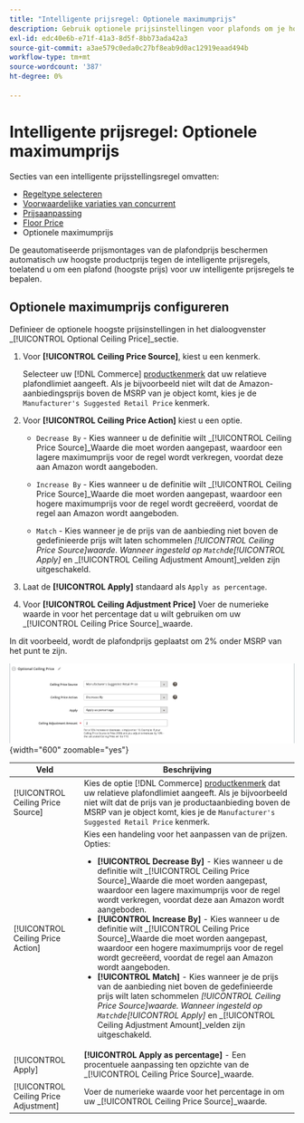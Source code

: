 ```yaml
---
title: "Intelligente prijsregel: Optionele maximumprijs"
description: Gebruik optionele prijsinstellingen voor plafonds om je hoogste productprijs te beschermen tegen de intelligente prijsregels die je Amazon-aanbiedingen beheren.
exl-id: edc40e6b-e71f-41a3-8d5f-8bb73ada42a3
source-git-commit: a3ae579c0eda0c27bf8eab9d0ac12919eaad494b
workflow-type: tm+mt
source-wordcount: '387'
ht-degree: 0%

---
```


# Intelligente prijsregel: Optionele maximumprijs

Secties van een intelligente prijsstellingsregel omvatten:

- [Regeltype selecteren](./intelligent-repricing-rules.md)
- [Voorwaardelijke variaties van concurrent](./competitor-conditional-variances.md)
- [Prijsaanpassing](./price-adjustment.md)
- [Floor Price](./floor-price.md)
- Optionele maximumprijs

De geautomatiseerde prijsmontages van de plafondprijs beschermen automatisch uw hoogste productprijs tegen de intelligente prijsregels, toelatend u om een plafond (hoogste prijs) voor uw intelligente prijsregels te bepalen.

## Optionele maximumprijs configureren

Definieer de optionele hoogste prijsinstellingen in het dialoogvenster _[!UICONTROL Optional Ceiling Price]_sectie.

1. Voor **[!UICONTROL Ceiling Price Source]**, kiest u een kenmerk.

   Selecteer uw [!DNL Commerce] [productkenmerk](https://experienceleague.adobe.com/docs/commerce-admin/catalog/product-attributes/product-attributes.html) dat uw relatieve plafondlimiet aangeeft. Als je bijvoorbeeld niet wilt dat de Amazon-aanbiedingsprijs boven de MSRP van je object komt, kies je de `Manufacturer's Suggested Retail Price` kenmerk.

1. Voor **[!UICONTROL Ceiling Price Action]** kiest u een optie.

   - `Decrease By` - Kies wanneer u de definitie wilt _[!UICONTROL Ceiling Price Source]_Waarde die moet worden aangepast, waardoor een lagere maximumprijs voor de regel wordt verkregen, voordat deze aan Amazon wordt aangeboden.

   - `Increase By` - Kies wanneer u de definitie wilt _[!UICONTROL Ceiling Price Source]_Waarde die moet worden aangepast, waardoor een hogere maximumprijs voor de regel wordt gecreëerd, voordat de regel aan Amazon wordt aangeboden.

   - `Match` - Kies wanneer je de prijs van de aanbieding niet boven de gedefinieerde prijs wilt laten schommelen _[!UICONTROL Ceiling Price Source]_waarde. Wanneer ingesteld op `Match`de_[!UICONTROL Apply]_ en _[!UICONTROL Ceiling Adjustment Amount]_velden zijn uitgeschakeld.

1. Laat de **[!UICONTROL Apply]** standaard als `Apply as percentage`.

1. Voor **[!UICONTROL Ceiling Adjustment Price]** Voer de numerieke waarde in voor het percentage dat u wilt gebruiken om uw _[!UICONTROL Ceiling Price Source]_waarde.

In dit voorbeeld, wordt de plafondprijs geplaatst om 2% onder MSRP van het punt te zijn.

![Intelligente prijsregeling - optionele maximumprijs](assets/ob-intelligent-price-rule-ceiling.png){width="600" zoomable="yes"}

| Veld | Beschrijving |
|---|---|
| [!UICONTROL Ceiling Price Source] | Kies de optie [!DNL Commerce] [productkenmerk](https://experienceleague.adobe.com/docs/commerce-admin/catalog/product-attributes/product-attributes.html) dat uw relatieve plafondlimiet aangeeft. Als je bijvoorbeeld niet wilt dat de prijs van je productaanbieding boven de MSRP van je object komt, kies je de `Manufacturer's Suggested Retail Price` kenmerk. |
| [!UICONTROL Ceiling Price Action] | Kies een handeling voor het aanpassen van de prijzen. Opties:<ul><li>**[!UICONTROL Decrease By]** - Kies wanneer u de definitie wilt _[!UICONTROL Ceiling Price Source]_Waarde die moet worden aangepast, waardoor een lagere maximumprijs voor de regel wordt verkregen, voordat deze aan Amazon wordt aangeboden.</li><li>**[!UICONTROL Increase By]** - Kies wanneer u de definitie wilt _[!UICONTROL Ceiling Price Source]_Waarde die moet worden aangepast, waardoor een hogere maximumprijs voor de regel wordt gecreëerd, voordat de regel aan Amazon wordt aangeboden.</li><li>**[!UICONTROL Match]** - Kies wanneer je de prijs van de aanbieding niet boven de gedefinieerde prijs wilt laten schommelen _[!UICONTROL Ceiling Price Source]_waarde. Wanneer ingesteld op `Match`de_[!UICONTROL Apply]_ en _[!UICONTROL Ceiling Adjustment Amount]_velden zijn uitgeschakeld.</li></ul> |
| [!UICONTROL Apply] | **[!UICONTROL Apply as percentage]** - Een procentuele aanpassing ten opzichte van de _[!UICONTROL Ceiling Price Source]_waarde. |
| [!UICONTROL Ceiling Price Adjustment] | Voer de numerieke waarde voor het percentage in om uw _[!UICONTROL Ceiling Price Source]_waarde. |
